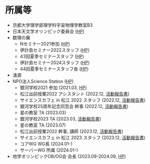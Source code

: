 # 所属等
* 京都大学理学部理学科宇宙物理学教室B3
* 日本天文学オリンピック委員会 ([HP](https://iaojapan.org/))
* 数理の翼
    * Nセミナー2021参加 ([HP](https://seminar.npo-tsubasa.jp/n2021/))
    * 伊計島セミナー2022スタッフ ([HP](https://seminar.npo-tsubasa.jp/island2022/))
    * 43回夏季セミナースタッフ ([HP](https://seminar.npo-tsubasa.jp/43/))
    * 伊計島セミナー2024スタッフ ([HP](https://seminar.npo-tsubasa.jp/island2024/))
    * 44回夏季セミナースタッフ長 ([HP](https://seminar.npo-tsubasa.jp/44/))
* 湧源
* NPO法人Science Station ([HP](https://sciencestation.jp/))
    * 銀河学校2021 参加 (2021.03, [HP](https://sciencestation.jp/activities/2021/gs24/index.html))
    * 松江出前授業2022 アシスタント (2022.12, [活動報告書](http://www.sciencestation.jp/activities/2022/delivery92/index.html))
    * サイエンスカフェ in 松江 2022 スタッフ (2022.12, [活動報告書](http://www.sciencestation.jp/activities/2022/cafe_matsue18/index.html))
    * 銀河学校25周年記念同窓会 幹事 (2022.12, [活動報告書](http://www.sciencestation.jp/activities/2022/gs25th/index.html))
    * 星の教室 TA (2023.03)
    * 銀河学校2023 TA (2023.03, [活動報告書](http://www.sciencestation.jp/activities/2023/gs26/index.html))
    * 星の教室 TA (2023.07)
    * 松江出前授業2022 幹事, 講師 (2023.12, [活動報告書](http://www.sciencestation.jp/activities/2023/delivery93/index.html))
    * サイエンスカフェ in 松江 2023 スタッフ (2023.12, [活動報告書](http://www.sciencestation.jp/activities/2023/cafe_matsue19/index.html))
    * コアWG WG長 (2024.01-)
    * サーバーWG 所属 (2024.01-)
* 地学オリンピックOB/OG会 会長 (2023.09-2024.09, [HP](https://jeso.jp/obog/))
